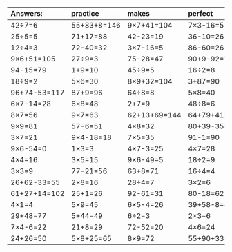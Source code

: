 | Answers: | practice | makes | perfect | ! |
| :--- | :--- | :--- | :--- | :--- |
| 42÷7=6 | 55+83+8=146 | 9×7+41=104 | 7×3-16=5 | 18+21=39 | 
| 25÷5=5 | 71+17=88 | 42-23=19 | 36-10=26 | 43+43+24=110 | 
| 12÷4=3 | 72-40=32 | 3×7-16=5 | 86-60=26 | 62-32=30 | 
| 9×6+51=105 | 27÷9=3 | 75-28=47 | 90+9-92=7 | 50+47=97 | 
| 94-15=79 | 1+9=10 | 45÷9=5 | 16÷2=8 | 93-12=81 | 
| 18÷9=2 | 5×6=30 | 8×9+32=104 | 3+87=90 | 21÷3=7 | 
| 96+74-53=117 | 87+9=96 | 64÷8=8 | 5×8=40 | 47+81-88=40 | 
| 6×7-14=28 | 6×8=48 | 2+7=9 | 48÷8=6 | 3×9=27 | 
| 8×7=56 | 9×7=63 | 62+13+69=144 | 64+79+41=184 | 3×8=24 | 
| 9×9=81 | 57-6=51 | 4×8=32 | 80+39-35=84 | 6×6+44=80 | 
| 3×7=21 | 9×4-18=18 | 7×5=35 | 91-1=90 | 81÷9=9 | 
| 9×6-54=0 | 1×3=3 | 4×7-3=25 | 4×7=28 | 85-73=12 | 
| 4×4=16 | 3×5=15 | 9×6-49=5 | 18÷2=9 | 68-50=18 | 
| 3×3=9 | 77-21=56 | 63+8=71 | 16÷4=4 | 4×9=36 | 
| 26+62-33=55 | 2×8=16 | 28÷4=7 | 3×2=6 | 8×4=32 | 
| 61+27+14=102 | 25+1=26 | 92-61=31 | 80-18=62 | 9×4=36 | 
| 4×1=4 | 5×9=45 | 6×5-4=26 | 39+58-8=89 | 85+32-58=59 | 
| 29+48=77 | 5+44=49 | 6÷2=3 | 2×3=6 | 1×8=8 | 
| 7×4-6=22 | 21+8=29 | 72-52=20 | 4×6=24 | 8+81=89 | 
| 24+26=50 | 5×8+25=65 | 8×9=72 | 55+90+33=178 | 2×6=12 | 
